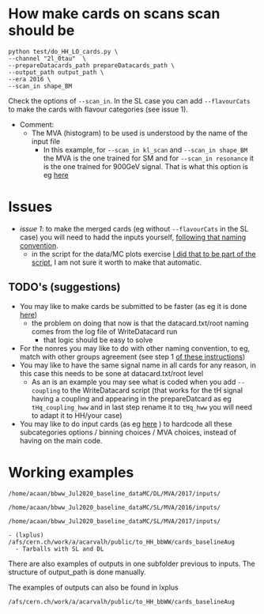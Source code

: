 # How make cards on scans scan should be


```
python test/do_HH_LO_cards.py \
--channel "2l_0tau"  \
--prepareDatacards_path prepareDatacards_path \
--output_path output_path \
--era 2016 \
--scan_in shape_BM
```

Check the options of `--scan_in`.
In the SL case you can add `--flavourCats` to make the cards with flavour categories (see issue 1).

- Comment:
  - The MVA (histogram) to be used is understood by the name of the input file
    - In this example, for `--scan_in kl_scan` and `--scan_in shape_BM` the MVA is the one trained for SM and for `--scan_in resonance` it is the one trained for 900GeV signal. That is what this option is eg [here](https://github.com/HEP-KBFI/CombineHarvester/blob/8955e0dbe24b0241f79c4e09b9f2274d1916a34b/ttH_htt/test/do_HH_LO_cards.py#L89)

# Issues

- *issue 1*: to make the merged cards (eg without `--flavourCats` in the SL case) you will need to hadd the inputs yourself, [following that naming convention](https://github.com/HEP-KBFI/CombineHarvester/blob/d9454235b9f5a1ef6061bcd3f2e6e4dad4612ef0/ttH_htt/test/do_HH_LO_cards.py#L231-L237).
  - in the script for the data/MC plots exercise [I did that to be part of the script](https://github.com/HEP-KBFI/CombineHarvester/blob/d9454235b9f5a1ef6061bcd3f2e6e4dad4612ef0/ttH_htt/test/do_bbWW_dataMC.py#L117-L123), I am not sure it worth to make that automatic.

## TODO's (suggestions)

- You may like to make cards be submitted to be faster (as eg it is done [here](https://github.com/HEP-KBFI/CombineHarvester/blob/d9454235b9f5a1ef6061bcd3f2e6e4dad4612ef0/ttH_htt/test/do_HH_LO_cards.py#L231-L237))
  - the problem on doing that now is that the datacard.txt/root naming comes from the log file of WriteDatacard run
    - that logic should be easy to solve
- For the nonres you may like to do with other naming convention, to eg, match with other groups agreement (see step 1 [of these instructions](https://github.com/HEP-KBFI/CombineHarvester/blob/master/ttH_htt/instructions/README_cards_kl_kt_lik.md))
- You may like to have the same signal name in all cards for any reason, in this case this needs to be sone at datacard.txt/root level
  - As an is an example you may see what is coded when you add `--coupling` to the WriteDatacard script (that works for the tH signal having a coupling and appearing in the prepareDatcard as eg `tHq_coupling_hww` and in last step rename it to `tHq_hww` you will need to adapt it to HH/your case)
- You may like to do input cards (as eg [here](https://github.com/HEP-KBFI/CombineHarvester/blob/master/ttH_htt/instructions/README_rebining.md) ) to hardcode all these subcategories options / binning choices / MVA choices, instead of having on the main code.

# Working examples

```
/home/acaan/bbww_Jul2020_baseline_dataMC/DL/MVA/2017/inputs/

/home/acaan/bbww_Jul2020_baseline_dataMC/SL/MVA/2016/inputs/

/home/acaan/bbww_Jul2020_baseline_dataMC/SL/MVA/2017/inputs/

- (lxplus) /afs/cern.ch/work/a/acarvalh/public/to_HH_bbWW/cards_baselineAug
  - Tarballs with SL and DL
```

There are also examples of outputs in one subfolder previous to inputs.
The structure of output_path is done manually.

The examples of outputs can also be found in lxplus

```
/afs/cern.ch/work/a/acarvalh/public/to_HH_bbWW/cards_baselineAug
```
